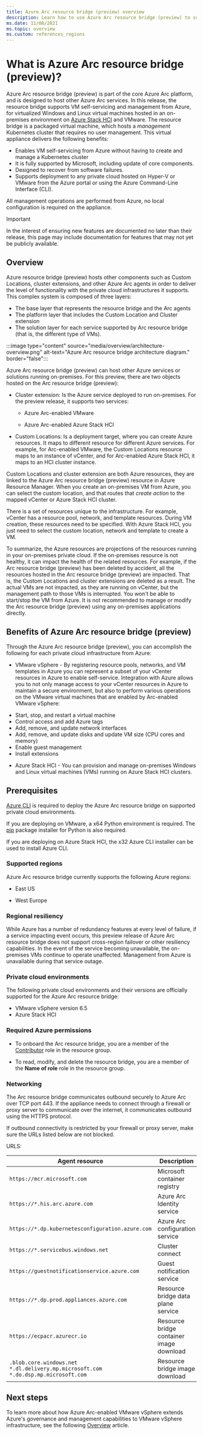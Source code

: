 ```yaml
---
title: Azure Arc resource bridge (preview) overview
description: Learn how to use Azure Arc resource bridge (preview) to support VM self-servicing on Azure Stack HCI, VMware, and System Center Virtual Machine Manager.
ms.date: 11/08/2021
ms.topic: overview
ms.custom: references_regions 
---
```


# What is Azure Arc resource bridge (preview)?

Azure Arc resource bridge (preview) is part of the core Azure Arc platform, and is designed to host other Azure Arc services. In this release, the resource bridge supports VM self-servicing and management from Azure, for virtualized Windows and Linux virtual machines hosted in an on-premises environment on [Azure Stack HCI](/azure-stack/hci/overview) and VMware. The resource bridge is a packaged virtual machine, which hosts a *management* Kubernetes cluster that requires no user management. This virtual appliance delivers the following benefits:

* Enables VM self-servicing from Azure without having to create and manage a Kubernetes cluster
* It is fully supported by Microsoft, including update of core components.
* Designed to recover from software failures.
* Supports deployment to any private cloud hosted on Hyper-V or VMware from the Azure portal or using the Azure Command-Line Interface (CLI).

All management operations are performed from Azure, no local configuration is required on the appliance.

> [!IMPORTANT]
> In the interest of ensuring new features are documented no later than their release, this page may include documentation for features that may not yet be publicly available.

## Overview

Azure resource bridge (preview) hosts other components such as Custom Locations, cluster extensions, and other Azure Arc agents in order to deliver the level of functionality with the private cloud infrastructures it supports. This complex system is composed of three layers:

* The base layer that represents the resource bridge and the Arc agents
* The platform layer that includes the Custom Location and Cluster extension
* The solution layer for each service supported by Arc resource bridge (that is, the different type of VMs).

:::image type="content" source="media/overview/architecture-overview.png" alt-text="Azure Arc resource bridge architecture diagram." border="false":::

Azure Arc resource bridge (preview) can host other Azure services or solutions running on-premises. For this preview, there are two objects hosted on the Arc resource bridge (preview):

* Cluster extension: Is the Azure service deployed to run on-premises. For the preview release, it supports two services:

   - Azure Arc-enabled VMware

   - Azure Arc-enabled Azure Stack HCI

* Custom Locations: Is a deployment target, where you can create Azure resources. It maps to different resource for different Azure services. For example, for Arc-enabled VMware, the Custom Locations resource maps to an instance of vCenter, and for Arc-enabled Azure Stack HCI, it maps to an HCI cluster instance.

Custom Locations and cluster extension are both Azure resources, they are linked to the Azure Arc resource bridge (preview) resource in Azure Resource Manager. When you create an on-premises VM from Azure, you can select the custom location, and that routes that *create action* to the mapped vCenter or Azure Stack HCI cluster.

There is a set of resources unique to the infrastructure. For example, vCenter has a resource pool, network, and template resources. During VM creation, these resources need to be specified. With Azure Stack HCI, you just need to select the custom location, network and template to create a VM.

To summarize, the Azure resources are projections of the resources running in your on-premises private cloud. If the on-premises resource is not healthy, it can impact the health of the related resources. For example, if the Arc resource bridge (preview) has been deleted by accident, all the resources hosted in the Arc resource bridge (preview) are impacted. That is, the Custom Locations and cluster extensions are deleted as a result. The actual VMs are not impacted, as they are running on vCenter, but the management path to those VMs is interrupted. You won't be able to start/stop the VM from Azure. It is not recommended to manage or modify the Arc resource bridge (preview) using any on-premises applications directly.

## Benefits of Azure Arc resource bridge (preview)

Through the Azure Arc resource bridge (preview), you can accomplish the following for each private cloud infrastructure from Azure:

* VMware vSphere - By registering resource pools, networks, and VM templates in Azure you can represent a subset of your vCenter resources in Azure to enable self-service. Integration with Azure allows you to not only manage access to your vCenter resources in Azure to maintain a secure environment, but also to perform various operations on the VMware virtual machines that are enabled by Arc-enabled VMware vSphere:

- Start, stop, and restart a virtual machine
- Control access and add Azure tags
- Add, remove, and update network interfaces
- Add, remove, and update disks and update VM size (CPU cores and memory)
- Enable guest management
- Install extensions

* Azure Stack HCI - You can provision and manage on-premises Windows and Linux virtual machines (VMs) running on Azure Stack HCI clusters.

## Prerequisites

[Azure CLI](/cli/azure/install-azure-cli) is required to deploy the Azure Arc resource bridge on supported private cloud environments.

If you are deploying on VMware, a x64 Python environment is required. The [pip](https://pypi.org/project/pip/) package installer for Python is also required.

If you are deploying on Azure Stack HCI, the x32 Azure CLI installer can be used to install Azure CLI.

### Supported regions

Azure Arc resource bridge currently supports the following Azure regions:

- East US

- West Europe

### Regional resiliency

While Azure has a number of redundancy features at every level of failure, if a service impacting event occurs, this preview release of Azure Arc resource bridge does not support cross-region failover or other resiliency capabilities. In the event of the service becoming unavailable, the on-premises VMs continue to operate unaffected. Management from Azure is unavailable during that service outage.

### Private cloud environments

The following private cloud environments and their versions are officially supported for the Azure Arc resource bridge:

* VMware vSphere version 6.5
* Azure Stack HCI

### Required Azure permissions

* To onboard the Arc resource bridge, you are a member of the [Contributor](../../role-based-access-control/built-in-roles.md#contributor) role in the resource group.

* To read, modify, and delete the resource bridge, you are a member of the **Name of role** role in the resource group.

### Networking

The Arc resource bridge communicates outbound securely to Azure Arc over TCP port 443. If the appliance needs to connect through a firewall or proxy server to communicate over the internet, it communicates outbound using the HTTPS protocol.

If outbound connectivity is restricted by your firewall or proxy server, make sure the URLs listed below are not blocked.

URLS:

| Agent resource | Description |
|---------|---------|
|`https://mcr.microsoft.com`|Microsoft container registry|
|`https://*.his.arc.azure.com`|Azure Arc Identity service|
|`https://*.dp.kubernetesconfiguration.azure.com`|Azure Arc configuration service|
|`https://*.servicebus.windows.net`|Cluster connect|
|`https://guestnotificationservice.azure.com` |Guest notification service|
|`https://*.dp.prod.appliances.azure.com`|Resource bridge data plane service|
|`https://ecpacr.azurecr.io` |Resource bridge container image download |
|`.blob.core.windows.net`<br> `*.dl.delivery.mp.microsoft.com`<br> `*.do.dsp.mp.microsoft.com` |Resource bridge image download |

## Next steps

To learn more about how Azure Arc-enabled VMware vSphere extends Azure's governance and management capabilities to VMware vSphere infrastructure, see the following [Overview](../vmware-vsphere/overview.md) article.